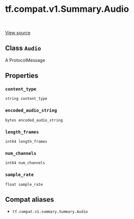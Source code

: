 <div itemscope itemtype="http://developers.google.com/ReferenceObject">
<meta itemprop="name" content="tf.compat.v1.Summary.Audio" />
<meta itemprop="path" content="Stable" />
<meta itemprop="property" content="content_type"/>
<meta itemprop="property" content="encoded_audio_string"/>
<meta itemprop="property" content="length_frames"/>
<meta itemprop="property" content="num_channels"/>
<meta itemprop="property" content="sample_rate"/>
</div>

# tf.compat.v1.Summary.Audio

<!-- Insert buttons and diff -->

<table class="tfo-notebook-buttons tfo-api" align="left">
</table>

<a target="_blank" href="/code/stable/tensorflow/core/framework/summary.proto">View source</a>



## Class `Audio`

A ProtocolMessage



<!-- Placeholder for "Used in" -->


## Properties

<h3 id="content_type"><code>content_type</code></h3>

`string content_type`


<h3 id="encoded_audio_string"><code>encoded_audio_string</code></h3>

`bytes encoded_audio_string`


<h3 id="length_frames"><code>length_frames</code></h3>

`int64 length_frames`


<h3 id="num_channels"><code>num_channels</code></h3>

`int64 num_channels`


<h3 id="sample_rate"><code>sample_rate</code></h3>

`float sample_rate`






## Compat aliases

* `tf.compat.v1.summary.Summary.Audio`

